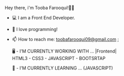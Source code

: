 Hey there, i'm Tooba Farooqui!👋🏻

- 💻 I am a Front End Developer.
- 👀 I love programming!
- 📫 How to reach me: toobafarooqui09@gmail.com ; 


  🖥 - I'M CURRENTLY WORKING WITH ...
  |Frontend|   
      HTML3 - CSS3 - JAVASCRIPT - BOOTSRTAP
      
      
      
  🌱 - I'M CURRENTLY LEARNING ...
   (JAVASCRIPT)
   
   
   
   
   
